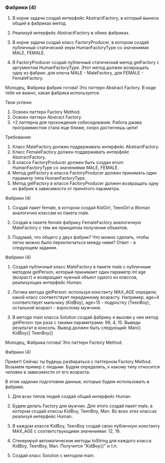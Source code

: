 
### Фабрики (4)

1. В корне задачи создай интерфейс AbstractFactory, в который вынеси общий в фабриках метод.

2. Реализуй интерфейс AbstractFactory в обеих фабриках.

3. В корне задачи создай класс FactoryProducer, в котором создай публичный статический энум HumanFactoryType
со значениями MALE, FEMALE.

4. В FactoryProducer создай публичный статический метод getFactory с аргументом HumanFactoryType.
Этот метод должен возвращать одну из фабрик: для ключа MALE - MaleFactory, для FEMALE - FemaleFactory.

Молодец, Фабрика фабрик готова! Это паттерн Abstract Factory.
В коде тебе не важно, какая фабрика используется.

Твои успехи:
1. Освоен паттерн Factory Method.
2. Освоен паттерн Abstract Factory.
3. +2 паттерна для прохождения собеседования.
Работа джава программистом стала еще ближе, скоро достигнешь цели!


Требования:
1.	Класс MaleFactory должен поддерживать интерфейс AbstractFactory.
2.	Класс FemaleFactory должен поддерживать интерфейс AbstractFactory.
3.	В классе FactoryProducer должен быть создан enum HumanFactoryType со значениями MALE, FEMALE.
4.	Метод getFactory в классе FactoryProducer должен принимать один параметр типа HumanFactoryType.
5.	Метод getFactory в классе FactoryProducer должен возвращать одну из фабрик в зависимости от принятого параметра.


Фабрики (4)

1. Создай пакет female, в котором  создай KidGirl, TeenGirl и Woman аналогично классам из пакета male.

2. Создай в пакете female фабрику FemaleFactory аналогичную MaleFactory с тем же принципом получения объектов.

3. Подумай, что общего у двух фабрик? Что можно сделать, чтобы легко можно было переключаться между ними?
Ответ - в следующем задании.



Фабрики (4)

1. Создай публичный класс MaleFactory в пакете male с публичным методом getPerson, который принимает один параметр int age (возраст) и
возвращает нужный объект одного из классов, реализующих интерфейс Human.

2. Логика метода getPerson: используя константу MAX_AGE определи, какой класс соответствует переданному возрасту.
Например, age=4 соответствует мальчику (KidBoy), age=15 - подростку (TeenBoy), остальной возраст - взрослому мужчине.

3. В методе main класса Solution создай фабрику и вызови у нее метод getPerson три раза с такими параметрами: 99, 4, 15.
Выведи результат в консоль.
Вывод должен быть следующий:
Man{}
KidBoy{}
TeenBoy{}

Молодец, Фабрика готова! Это паттерн Factory Method.



Фабрики (4)

Привет!
Сейчас ты будешь разбираться с паттерном Factory Method. Возьмем пример с людьми.
Будем определять, к какому типу относится человек в зависимости от его возраста.

В этом задании подготовим данные, которые будем использовать в фабрике.

1. Для всех типов людей создай общий интерфейс Human.

2. Будем делать Factory для мужчин. Для этого создай пакет male, в котором создай классы KidBoy, TeenBoy, Man.
Во всех этих классах реализуй интерфейс Human.

3. В каждом классе KidBoy, TeenBoy создай свою публичную константу MAX_AGE с соответствующими значениями: 12, 19.

4. Сгенерируй автоматические методы toString для каждого класса KidBoy, TeenBoy, Man. Получится &quot;KidBoy{}&quot; и т.п.

5. Создай класс Solution с методом main.



